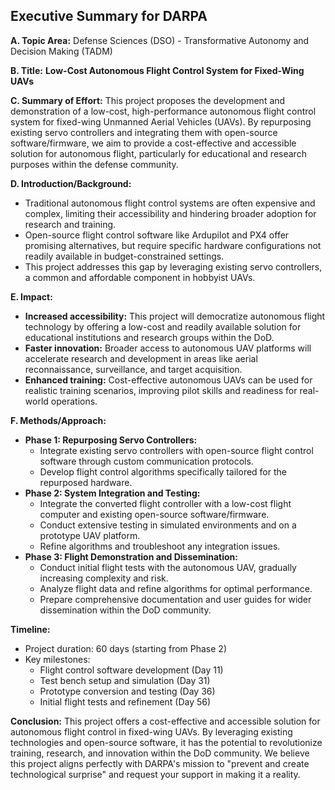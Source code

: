 
## Executive Summary for DARPA

**A. Topic Area:** Defense Sciences (DSO) - Transformative Autonomy and Decision Making (TADM)

**B. Title:** **Low-Cost Autonomous Flight Control System for Fixed-Wing UAVs**

**C. Summary of Effort:** This project proposes the development and demonstration of a low-cost, high-performance autonomous flight control system for fixed-wing Unmanned Aerial Vehicles (UAVs). By repurposing existing servo controllers and integrating them with open-source software/firmware, we aim to provide a cost-effective and accessible solution for autonomous flight, particularly for educational and research purposes within the defense community.

**D. Introduction/Background:**

-   Traditional autonomous flight control systems are often expensive and complex, limiting their accessibility and hindering broader adoption for research and training.
-   Open-source flight control software like Ardupilot and PX4 offer promising alternatives, but require specific hardware configurations not readily available in budget-constrained settings.
-   This project addresses this gap by leveraging existing servo controllers, a common and affordable component in hobbyist UAVs.

**E. Impact:**

-   **Increased accessibility:** This project will democratize autonomous flight technology by offering a low-cost and readily available solution for educational institutions and research groups within the DoD.
-   **Faster innovation:** Broader access to autonomous UAV platforms will accelerate research and development in areas like aerial reconnaissance, surveillance, and target acquisition.
-   **Enhanced training:** Cost-effective autonomous UAVs can be used for realistic training scenarios, improving pilot skills and readiness for real-world operations.

**F. Methods/Approach:**

-   **Phase 1: Repurposing Servo Controllers:**
    -   Integrate existing servo controllers with open-source flight control software through custom communication protocols.
    -   Develop flight control algorithms specifically tailored for the repurposed hardware.
-   **Phase 2: System Integration and Testing:**
    -   Integrate the converted flight controller with a low-cost flight computer and existing open-source software/firmware.
    -   Conduct extensive testing in simulated environments and on a prototype UAV platform.
    -   Refine algorithms and troubleshoot any integration issues.
-   **Phase 3: Flight Demonstration and Dissemination:**
    -   Conduct initial flight tests with the autonomous UAV, gradually increasing complexity and risk.
    -   Analyze flight data and refine algorithms for optimal performance.
    -   Prepare comprehensive documentation and user guides for wider dissemination within the DoD community.

**Timeline:**

-   Project duration: 60 days (starting from Phase 2)
-   Key milestones:
    -   Flight control software development (Day 11)
    -   Test bench setup and simulation (Day 31)
    -   Prototype conversion and testing (Day 36)
    -   Initial flight tests and refinement (Day 56)

**Conclusion:** This project offers a cost-effective and accessible solution for autonomous flight control in fixed-wing UAVs. By leveraging existing technologies and open-source software, it has the potential to revolutionize training, research, and innovation within the DoD community. We believe this project aligns perfectly with DARPA's mission to "prevent and create technological surprise" and request your support in making it a reality.


